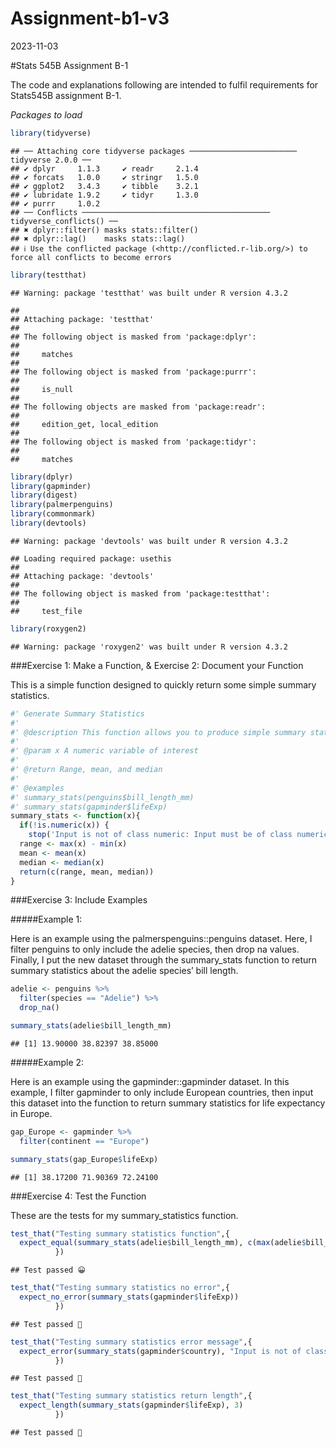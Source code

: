 Assignment-b1-v3
================
2023-11-03

\#Stats 545B Assignment B-1

The code and explanations following are intended to fulfil requirements
for Stats545B assignment B-1.

*Packages to load*

``` r
library(tidyverse)
```

    ## ── Attaching core tidyverse packages ──────────────────────── tidyverse 2.0.0 ──
    ## ✔ dplyr     1.1.3     ✔ readr     2.1.4
    ## ✔ forcats   1.0.0     ✔ stringr   1.5.0
    ## ✔ ggplot2   3.4.3     ✔ tibble    3.2.1
    ## ✔ lubridate 1.9.2     ✔ tidyr     1.3.0
    ## ✔ purrr     1.0.2     
    ## ── Conflicts ────────────────────────────────────────── tidyverse_conflicts() ──
    ## ✖ dplyr::filter() masks stats::filter()
    ## ✖ dplyr::lag()    masks stats::lag()
    ## ℹ Use the conflicted package (<http://conflicted.r-lib.org/>) to force all conflicts to become errors

``` r
library(testthat)
```

    ## Warning: package 'testthat' was built under R version 4.3.2

    ## 
    ## Attaching package: 'testthat'
    ## 
    ## The following object is masked from 'package:dplyr':
    ## 
    ##     matches
    ## 
    ## The following object is masked from 'package:purrr':
    ## 
    ##     is_null
    ## 
    ## The following objects are masked from 'package:readr':
    ## 
    ##     edition_get, local_edition
    ## 
    ## The following object is masked from 'package:tidyr':
    ## 
    ##     matches

``` r
library(dplyr)
library(gapminder)
library(digest)
library(palmerpenguins)
library(commonmark)
library(devtools)
```

    ## Warning: package 'devtools' was built under R version 4.3.2

    ## Loading required package: usethis
    ## 
    ## Attaching package: 'devtools'
    ## 
    ## The following object is masked from 'package:testthat':
    ## 
    ##     test_file

``` r
library(roxygen2)
```

    ## Warning: package 'roxygen2' was built under R version 4.3.2

\###Exercise 1: Make a Function, & Exercise 2: Document your Function

This is a simple function designed to quickly return some simple summary
statistics.

``` r
#' Generate Summary Statistics
#'
#' @description This function allows you to produce simple summary statistics for numeric variables. The summary statistics returned are range, mean, and median.
#'
#' @param x A numeric variable of interest
#'
#' @return Range, mean, and median
#'
#' @examples
#' summary_stats(penguins$bill_length_mm)
#' summary_stats(gapminder$lifeExp)
summary_stats <- function(x){
  if(!is.numeric(x)) {
    stop('Input is not of class numeric: Input must be of class numeric')}
  range <- max(x) - min(x)
  mean <- mean(x)
  median <- median(x)
  return(c(range, mean, median))
}
```

\###Exercise 3: Include Examples

\#####Example 1:

Here is an example using the palmerspenguins::penguins dataset. Here, I
filter penguins to only include the adelie species, then drop na values.
Finally, I put the new dataset through the summary_stats function to
return summary statistics about the adelie species’ bill length.

``` r
adelie <- penguins %>%
  filter(species == "Adelie") %>%
  drop_na()

summary_stats(adelie$bill_length_mm)
```

    ## [1] 13.90000 38.82397 38.85000

\#####Example 2:

Here is an example using the gapminder::gapminder dataset. In this
example, I filter gapminder to only include European countries, then
input this dataset into the function to return summary statistics for
life expectancy in Europe.

``` r
gap_Europe <- gapminder %>%
  filter(continent == "Europe")

summary_stats(gap_Europe$lifeExp)
```

    ## [1] 38.17200 71.90369 72.24100

\###Exercise 4: Test the Function

These are the tests for my summary_statistics function.

``` r
test_that("Testing summary statistics function",{
  expect_equal(summary_stats(adelie$bill_length_mm), c(max(adelie$bill_length_mm) - min(adelie$bill_length_mm), mean(adelie$bill_length_mm), median(adelie$bill_length_mm))) 
          })
```

    ## Test passed 😀

``` r
test_that("Testing summary statistics no error",{
  expect_no_error(summary_stats(gapminder$lifeExp)) 
          })
```

    ## Test passed 🎉

``` r
test_that("Testing summary statistics error message",{
  expect_error(summary_stats(gapminder$country), "Input is not of class numeric: Input must be of class numeric") 
          })
```

    ## Test passed 🥳

``` r
test_that("Testing summary statistics return length",{
  expect_length(summary_stats(gapminder$lifeExp), 3) 
          })
```

    ## Test passed 🥳
